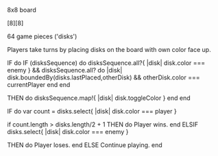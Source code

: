 8x8 board

[8][8]

64 game pieces ('disks')

Players take turns by placing disks on the board with own color face up.

IF do
  IF (disksSequence) do
    disksSequence.all?{ |disk| disk.color === enemy } &&
    disksSequence.all? do |disk|
      disk.boundedBy(disks.lastPlaced,otherDisk) && otherDisk.color === currentPlayer
    end
  end

  THEN do
    disksSequence.map!{ |disk| disk.toggleColor }
  end
end

IF do
  var count = disks.select{ |disk| disk.color === player }

  if count.length > disks.length/2 + 1
  THEN do
    Player wins.
  end
ELSIF
  disks.select{ |disk| disk.color === enemy }

  THEN do
    Player loses.
  end
ELSE
  Continue playing.
end
